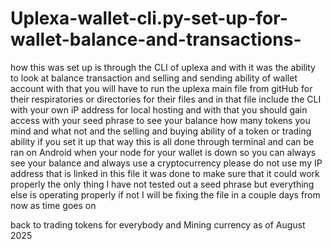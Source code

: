 # Uplexa-wallet-cli.py-set-up-for-wallet-balance-and-transactions-


how this was set up is through the CLI of uplexa and with it was the ability to look at balance transaction and selling and sending ability of wallet account with that you will have to run the uplexa main file from gitHub for their respiratories or directories for their files and in that file include the CLI with your own iP address for local hosting and with that you should gain access with your seed phrase to see your balance how many tokens you mind and what not and the selling and buying ability of a token or trading ability if you set it up that way this is all done through terminal and can be ran on Android when your node for your wallet is down so you can always see your balance and always use a cryptocurrency please do not use my IP address that is linked in this file it was done to make sure that it could work properly the only thing I have not tested out a seed phrase but everything else is operating properly if not I will be fixing the file in a couple days from now as time goes on 


back to trading tokens for everybody and Mining currency as of August 2025 
